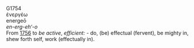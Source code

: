 G1754  
ἐνεργέω  
energeō  
*en-erg-eh‘-o*  
From [1756](g1756) to *be* *active*, *efficient:* - do, (be) effectual
(fervent), be mighty in, shew forth self, work (effectually in).  
